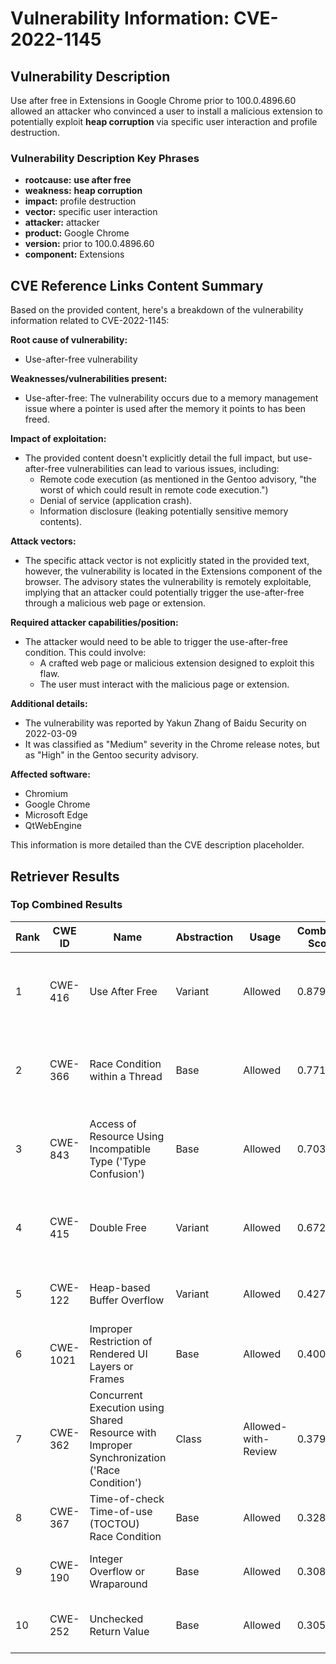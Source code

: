 # Vulnerability Information: CVE-2022-1145

## Vulnerability Description
Use after free in Extensions in Google Chrome prior to 100.0.4896.60 allowed an attacker who convinced a user to install a malicious extension to potentially exploit **heap corruption** via specific user interaction and profile destruction.

### Vulnerability Description Key Phrases
- **rootcause:** **use after free**
- **weakness:** **heap corruption**
- **impact:** profile destruction
- **vector:** specific user interaction
- **attacker:** attacker
- **product:** Google Chrome
- **version:** prior to 100.0.4896.60
- **component:** Extensions

## CVE Reference Links Content Summary
Based on the provided content, here's a breakdown of the vulnerability information related to CVE-2022-1145:

**Root cause of vulnerability:**
* Use-after-free vulnerability

**Weaknesses/vulnerabilities present:**
* Use-after-free: The vulnerability occurs due to a memory management issue where a pointer is used after the memory it points to has been freed.

**Impact of exploitation:**
*  The provided content doesn't explicitly detail the full impact, but use-after-free vulnerabilities can lead to various issues, including:
    *   Remote code execution (as mentioned in the Gentoo advisory, "the worst of which could result in remote code execution.")
    *   Denial of service (application crash).
    *   Information disclosure (leaking potentially sensitive memory contents).

**Attack vectors:**
* The specific attack vector is not explicitly stated in the provided text, however, the vulnerability is located in the Extensions component of the browser. The advisory states the vulnerability is remotely exploitable, implying that an attacker could potentially trigger the use-after-free through a malicious web page or extension.

**Required attacker capabilities/position:**
*   The attacker would need to be able to trigger the use-after-free condition. This could involve:
    *   A crafted web page or malicious extension designed to exploit this flaw.
    *   The user must interact with the malicious page or extension.

**Additional details:**
*   The vulnerability was reported by Yakun Zhang of Baidu Security on 2022-03-09
*   It was classified as "Medium" severity in the Chrome release notes, but as "High" in the Gentoo security advisory.

**Affected software:**
*   Chromium
*   Google Chrome
*   Microsoft Edge
*   QtWebEngine

This information is more detailed than the CVE description placeholder.

## Retriever Results

### Top Combined Results

| Rank | CWE ID | Name | Abstraction | Usage | Combined Score | Retrievers | Individual Scores |
|------|--------|------|-------------|-------|---------------|------------|-------------------|
| 1 | CWE-416 | Use After Free | Variant | Allowed | 0.8799 | dense, sparse, graph | dense: 0.619, sparse: 0.545, graph: 0.927 |
| 2 | CWE-366 | Race Condition within a Thread | Base | Allowed | 0.7712 | dense, sparse, graph | dense: 0.565, sparse: 0.467, graph: 0.619 |
| 3 | CWE-843 | Access of Resource Using Incompatible Type ('Type Confusion') | Base | Allowed | 0.7035 | dense, sparse, graph | dense: 0.480, sparse: 0.383, graph: 0.683 |
| 4 | CWE-415 | Double Free | Variant | Allowed | 0.6721 | dense, sparse, graph | dense: 0.517, sparse: 0.316, graph: 0.807 |
| 5 | CWE-122 | Heap-based Buffer Overflow | Variant | Allowed | 0.4274 | dense, sparse | dense: 0.496, sparse: 0.376 |
| 6 | CWE-1021 | Improper Restriction of Rendered UI Layers or Frames | Base | Allowed | 0.4008 | dense, sparse | dense: 0.507, sparse: 0.257 |
| 7 | CWE-362 | Concurrent Execution using Shared Resource with Improper Synchronization ('Race Condition') | Class | Allowed-with-Review | 0.3793 | dense, sparse, graph | dense: 0.477, sparse: 0.322, graph: 0.623 |
| 8 | CWE-367 | Time-of-check Time-of-use (TOCTOU) Race Condition | Base | Allowed | 0.3288 | dense, sparse | dense: 0.476, sparse: 0.158 |
| 9 | CWE-190 | Integer Overflow or Wraparound | Base | Allowed | 0.3087 | sparse, graph | sparse: 0.164, graph: 0.602 |
| 10 | CWE-252 | Unchecked Return Value | Base | Allowed | 0.3059 | sparse, graph | sparse: 0.159, graph: 0.602 |


